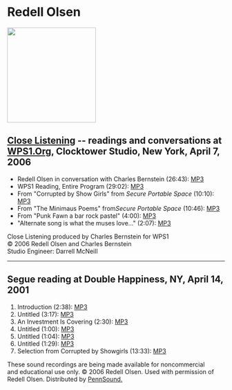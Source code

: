 Redell Olsen
============

<img src="images/Olsen.jpg" width="205" height="220" />  

[Close Listening](Close-Listening.php) -- readings and conversations at [WPS1.Org](http://www.wps1.org), Clocktower Studio, New York, April 7, 2006
---------------------------------------------------------------------------------------------------------------------------------------------------

-   Redell Olsen in conversation with Charles Bernstein (26:43): [MP3](http://media.sas.upenn.edu/pennsound/authors/Olsen/Close-Lstening/Olsen-Redell_intrvw-w-Charles-Bernstein_WPS1_NY_4-7-06.mp3)
-   WPS1 Reading, Entire Program (29:02): [MP3](http://media.sas.upenn.edu/pennsound/authors/Olsen/Close-Lstening/Olsen-Redell_full-reading_WPS1_NY_4-7-06.mp3)
-   From "Corrupted by Show Girls" from *Secure Portable Space* (10:10): [MP3](http://media.sas.upenn.edu/pennsound/authors/Olsen/Close-Lstening/Olsen-Redell_01_frm-Corruptd-by-Show-Girls_WPS1_NY_4-7-06.mp3)
-   From "The Minimaus Poems" from*Secure Portable Space* (10:46): [MP3](http://media.sas.upenn.edu/pennsound/authors/Olsen/Close-Lstening/Olsen-Redell_02_Minimaus-Poems_WPS1_NY_4-7-06.mp3)
-   From "Punk Fawn a bar rock pastel" (4:00): [MP3](http://media.sas.upenn.edu/pennsound/authors/Olsen/Close-Lstening/Olsen-Redell_03_frm-Punk-Fawn_WPS1_NY_4-7-06.mp3)
-   "Alternate song is what the muses love..." (2:07): [MP3](http://media.sas.upenn.edu/pennsound/authors/Olsen/Close-Lstening/Olsen-Redell_04_Alternate-Song_WPS1_NY_4-7-06.mp3)

Close Listening produced by Charles Bernstein for WPS1  
© 2006 Redell Olsen and Charles Bernstein  
Studio Engineer: Darrell McNeill

------------------------------------------------------------------------

Segue reading at Double Happiness, NY, April 14, 2001
-----------------------------------------------------

1.  Introduction (2:38): [MP3](http://media.sas.upenn.edu/pennsound/authors/Olsen/Segue-2001/Olsen-Redell_01_Introduction_Segue_NY_4-14-01.mp3)
2.  Untitled (3:17): [MP3](http://media.sas.upenn.edu/pennsound/authors/Olsen/Segue-2001/Olsen-Redell_02_Untitled_Segue_NY_4-14-01.mp3)
3.  An Investment Is Covering (2:30): [MP3](http://media.sas.upenn.edu/pennsound/authors/Olsen/Segue-2001/Olsen-Redell_03_An-Investment-Is-Covering_Segue_NY_4-14-01.mp3)
4.  Untitled (1:00): [MP3](http://media.sas.upenn.edu/pennsound/authors/Olsen/Segue-2001/Olsen-Redell_04_Untitled_Segue_NY_4-14-01.mp3)
5.  Untitled (1:04): [MP3](http://media.sas.upenn.edu/pennsound/authors/Olsen/Segue-2001/Olsen-Redell_05_Untitled_Segue_NY_4-14-01.mp3)
6.  Untitled (1:29): [MP3](http://media.sas.upenn.edu/pennsound/authors/Olsen/Segue-2001/Olsen-Redell_06_Untitled_Segue_NY_4-14-01.mp3)
7.  Selection from Corrupted by Showgirls (13:33): [MP3](http://media.sas.upenn.edu/pennsound/authors/Olsen/Segue-2001/Olsen-Redell_07_Corrupted-by-Showgirls_Segue_NY_4-14-01.mp3)

  
These sound recordings are being made available for noncommercial  
and educational use only. © 2006 Redell Olsen. Used with permission of Redell
Olsen. Distributed by [PennSound.](../index.html)
